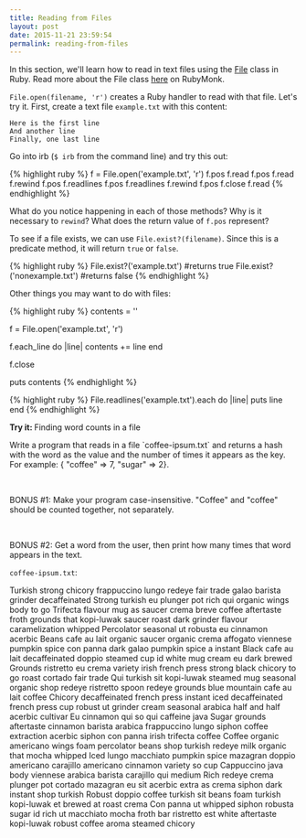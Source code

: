 ```yaml
---
title: Reading from Files
layout: post
date: 2015-11-21 23:59:54
permalink: reading-from-files
---
```


In this section, we'll learn how to read in text files using the [File](http://ruby-doc.org/core-2.2.0/File.html) class in Ruby. Read more about the File class [here](https://rubymonk.com/learning/books/1-ruby-primer/chapters/42-introduction-to-i-o/lessons/90-using-the-file-class) on RubyMonk. 

`File.open(filename, 'r')` creates a Ruby handler to read with that file. Let's try it. First, create a text file `example.txt` with this content:

```
Here is the first line
And another line
Finally, one last line
```

Go into irb (`$ irb` from the command line) and try this out:

{% highlight ruby %}
f = File.open('example.txt', 'r') 
f.pos
f.read
f.pos
f.read
f.rewind
f.pos
f.readlines
f.pos
f.readlines
f.rewind
f.pos
f.close 
f.read
{% endhighlight %}

What do you notice happening in each of those methods? Why is it necessary to `rewind`? What does the return value of `f.pos` represent?

To see if a file exists, we can use `File.exist?(filename)`. Since this is a predicate method, it will return `true` or `false`. 

{% highlight ruby %}
File.exist?('example.txt') #returns true
File.exist?('nonexample.txt') #returns false
{% endhighlight %}

Other things you may want to do with files: 

{% highlight ruby %}
contents = ''

f = File.open('example.txt', 'r') 

f.each_line do |line|
  contents += line
end

f.close 

puts contents
{% endhighlight %}


{% highlight ruby %}
File.readlines('example.txt').each do |line|
  puts line
end
{% endhighlight %}

<div class="card blue-grey darken-1">
  <div class="card-content white-text">
    <span class="card-title orange-text"><b>Try it: </b>Finding word counts in a file</span>
    <p>
      Write a program that reads in a file `coffee-ipsum.txt` and returns a hash with the word as the value and the number of times it appears as the key. For example: { "coffee" => 7, "sugar" => 2}.  
    </p> <br>
    <p>BONUS #1: Make your program case-insensitive. "Coffee" and "coffee" should be counted together, not separately.</p> <br>
    <p>BONUS #2: Get a word from the user, then print how many times that word appears in the text.</p>
  </div>
</div>

`coffee-ipsum.txt`:

Turkish strong chicory frappuccino lungo redeye fair trade galao barista grinder decaffeinated Strong turkish eu plunger pot rich qui organic wings body to go Trifecta flavour mug as saucer crema breve coffee aftertaste froth grounds that kopi-luwak saucer roast dark grinder flavour caramelization whipped Percolator seasonal ut robusta eu cinnamon acerbic Beans cafe au lait organic saucer organic crema affogato viennese pumpkin spice con panna dark galao pumpkin spice a instant Black cafe au lait decaffeinated doppio steamed cup id white mug cream eu dark brewed Grounds ristretto eu crema variety irish french press strong black chicory to go roast cortado fair trade Qui turkish sit kopi-luwak steamed mug seasonal organic shop redeye ristretto spoon redeye grounds blue mountain cafe au lait coffee Chicory decaffeinated french press instant iced decaffeinated french press cup robust ut grinder cream seasonal arabica half and half acerbic cultivar Eu cinnamon qui so qui caffeine java Sugar grounds aftertaste cinnamon barista arabica frappuccino lungo siphon coffee extraction acerbic siphon con panna irish trifecta coffee Coffee organic americano wings foam percolator beans shop turkish redeye milk organic that mocha whipped Iced lungo macchiato pumpkin spice mazagran doppio americano carajillo americano cinnamon variety so cup Cappuccino java body viennese arabica barista carajillo qui medium Rich redeye crema plunger pot cortado mazagran eu sit acerbic extra as crema siphon dark instant shop turkish Robust doppio coffee turkish sit beans foam turkish kopi-luwak et brewed at roast crema Con panna ut whipped siphon robusta sugar id rich ut macchiato mocha froth bar ristretto est white aftertaste kopi-luwak robust coffee aroma steamed chicory
